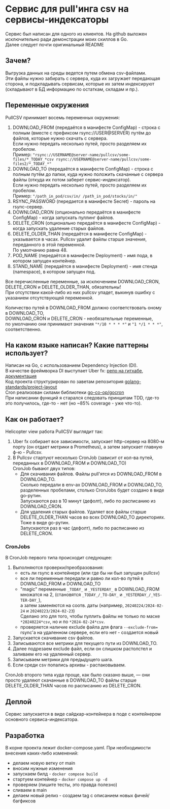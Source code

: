 # Сервис для pull'инга csv на сервисы-индексаторы
Сервис был написан для одного из клиентов. На github выложен исключительно ради демонстрации моих скиллов в Go.  
Далее следует почти оригинальный README  

## Зачем? 
Выгрузка данных на среды ведется путем обмена csv-файлами.  
Эти файлы нужно забирать с сервера, куда их загружает передающая сторона, и подкладывать сервисам, которые их затем индексируют  
(складывают в БД информацию по остаткам, складам и пр.).  

## Переменные окружения
PullCSV принимает восемь переменных окружения:  
1. DOWNLOAD_FROM (передаётся в манифесте ConfigMap) - строка с полным (вместе с префиксом rsync://USER@SERVER) путём до файлов, которые нужно скачать с сервера.  
Если нужно передать несколько путей, просто разделяем их пробелом.  
Пример: `"rsync://USERNAME@server-name/pullcsv/some-files/*_TODAY_*csv rsync://USERNAME@server-name/pullcsv/some-files2/*_TODAY_*"` 
2. DOWNLOAD_TO (передаётся в манифесте ConfigMap) - строка с полным путём до папки, куда нужно положить скачанные с сервера файлы (откуда их потом заберет сервис-индексатор).  
Если нужно передать несколько путей, просто разделяем их пробелом.  
Пример: `"/path_in_pod/csv/in/ /path_in_pod/stocks/in/"`   
3. RSYNC_PASSWORD (передается в манифесте Secret) - пароль на rsync-сервер. 
4. DOWNLOAD_CRON (опционально передаётся в манифесте ConfigMap) - когда запускать пуллинг файлов.
5. DELETE_CRON (опционально передаётся в манифесте ConfigMap) - когда запускать удаление старых файлов.  
6. DELETE_OLDER_THAN (передаётся в манифесте ConfigMap) - указывается в часах. Pullcsv удалит файлы старше значения, переданного в этой переменной.  
   По умолчанию равна 48.
7. POD_NAME (передаётся в манифесте Deployment) - имя пода, в котором запущен контейнер. 
8. STAND_NAME (передаётся в манифесте Deployment) - имя стенда (namespace), в котором запущен под.  


Все перечисленные переменные, за исключением DOWNLOAD_CRON, DELETE_CRON и DELETE_OLDER_THAN, обязательны!  
При отсутствии какой-либо из них pullcsv упадет, выкинув ошибку с указанием отсутствующей переменной.  
  
Количество путей в DOWNLOAD_FROM должно соответствовать оному в DOWNLOAD_TO,    
DOWNLOAD_CRON и DELETE_CRON - необязательные переменные,  
по умолчанию они принимают значения `"*/10 * * * *"` и `"1 */1 * * *"`, соответственно.  

## На каком языке написан? Какие паттерны использует?
Написан на Go, с использованием Dependency Injection (DI).  
В качестве фреймворка DI выступает Uber fx: [репо на гитхабе](https://github.com/uber-go/fx), [документация](https://uber-go.github.io/fx/)  
Код проекта структурирован по заветам репозитория [golang-standards/project-layout](https://github.com/golang-standards/project-layout)  
Cron реализован силами библиотеки [go-co-op/gocron](https://github.com/go-co-op/gocron)   
При написании функций я старался следовать принципам TDD, где-то это получилось, где-то - нет (но ~85% coverage - уже что-то).   

## Как он работает?
Helicopter view работа PullCSV выглядит так:
1. Uber fx собирает все зависимости, запускает http-сервер на 8080-м порту (он отдает метрики в Prometheus), а затем запускает главную ф-ю - Pullcsv.
2. В Pullcsv стартуют несколько CronJob (зависит от кол-ва путей, переданных в DOWNLOAD_FROM и DOWNLOAD_TO)  
   CronJob бывают двух типов:
     - Для скачивания файлов. Файлы pull'ятся из DOWNLOAD_FROM в DOWNLOAD_TO.  
Сколько передали в env-ах DOWNLOAD_FROM и DOWNLOAD_TO, разделенных пробелами, столько CronJobs будет создано в виде go-рутин.  
Запускаются раз в 10 минут (дефолт), либо по расписанию из DOWNLOAD_CRON.  
     - Для удаления старых файлов. Удаляет все файлы старше DELETE_OLDER_THAN часов во всех DOWNLOAD_TO директориях. Тоже в виде go-рутин.  
Запускаются раз в час (дефолт), либо по расписанию из DELETE_CRON.  

### CronJobs
В CronJob первого типа происходит следующее:
1. Выполняются проверки/преобразования:
   - есть ли rsync в контейнере (или где бы ни был запущен pullcsv)
   - все ли переменные передали и равно ли кол-во путей в DOWNLOAD_FROM и DOWNLOAD_TO
   - "magic" переменные `_TODAY_` и `_YESTERDAY_` в DOWNLOAD_FROM множатся на 2, (становятся `_TODAY_/_TO-DAY_` и `_YESTERDAY_/_YES-TER-DAY_`),  
а затем заменяются на соотв. даты (например, `20240224/2024-02-24` и `20240223/2024-02-23`)   
Сделано это для того, чтобы пуллить файлы не только по маске `*20240224*csv`, но и по `*2024-02-24*csv`.  
   - проверяется наличие exclude файла для флага `--exclude-from=` rsync'а на удаленном сервере, если его нет - создается новый 
2. Запускается скачивание csv файлов.
3. Записываются все метрики для текущего пути из DOWNLOAD_TO.
4. Далее подрезаем exclude файл, если он слишком растолстел и заливаем его на удаленный сервер.
5. Записываем метрики для предыдущего шага. 
6. Если среди csv попались архивы - распаковываем.

CronJob второго типа куда проще, как было сказано выше, — они просто удаляют скачанные в DOWNLOAD_TO файлы старше DELETE_OLDER_THAN часов по расписанию из DELETE_CRON.

## Деплой
Сервис запускается в виде сайдкар-контейнера в поде с контейнером основного сервиса-индексатора.  

## Разработка  
В корне проекта лежит docker-compose.yaml. При необходимости внесения каких-либо изменений:  
 - делаем новую ветку от main
 - вносим нужные изменения 
 - запускаем билд - ```docker compose build```
 - стартуем контейнер - ```docker compose up -d```
 - проверяем (пишите тесты, это правда полезно)
 - сливаем в main
 - делаем новый релиз - создаем tag с описанием новых фичей/багфиксов  

